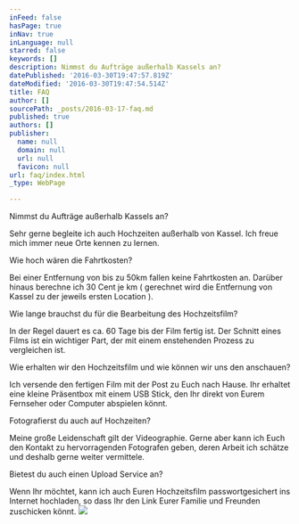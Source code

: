 ```yaml
---
inFeed: false
hasPage: true
inNav: true
inLanguage: null
starred: false
keywords: []
description: Nimmst du Aufträge außerhalb Kassels an?
datePublished: '2016-03-30T19:47:57.819Z'
dateModified: '2016-03-30T19:47:54.514Z'
title: FAQ
author: []
sourcePath: _posts/2016-03-17-faq.md
published: true
authors: []
publisher:
  name: null
  domain: null
  url: null
  favicon: null
url: faq/index.html
_type: WebPage

---
```

Nimmst du Aufträge außerhalb Kassels an?

Sehr gerne begleite ich auch Hochzeiten außerhalb von Kassel. Ich freue mich immer neue Orte kennen zu lernen.

Wie hoch wären die Fahrtkosten?

Bei einer Entfernung von bis zu 50km fallen keine Fahrtkosten an. Darüber hinaus berechne ich 30 Cent je km ( gerechnet wird die Entfernung von Kassel zu der jeweils ersten Location ).

Wie lange brauchst du für die Bearbeitung des Hochzeitsfilm?

In der Regel dauert es ca. 60 Tage bis der Film fertig ist. Der Schnitt eines Films ist ein wichtiger Part, der mit einem enstehenden Prozess zu vergleichen ist.

Wie erhalten wir den Hochzeitsfilm und wie können wir uns den anschauen?

Ich versende den fertigen Film mit der Post  zu Euch nach Hause. Ihr erhaltet eine kleine Präsentbox mit einem USB Stick, den Ihr direkt von Eurem Fernseher oder Computer abspielen könnt.

Fotografierst du auch auf Hochzeiten?

Meine große Leidenschaft gilt der Videographie. Gerne aber kann ich Euch den Kontakt zu hervorragenden Fotografen geben, deren Arbeit ich schätze und deshalb gerne weiter vermittele.

Bietest du auch einen Upload Service an?

Wenn Ihr  möchtet, kann ich auch Euren Hochzeitsfilm passwortgesichert ins Internet hochladen, so dass Ihr den Link Eurer Familie und Freunden zuschicken könnt. ![](https://s3-us-west-2.amazonaws.com/the-grid-img/p/f95a0689eb825c99987bbc3a96b0bf84124ddfdb.jpg)